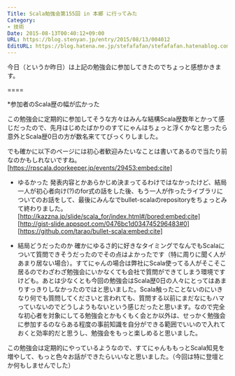 ```yaml
---
Title: Scala勉強会第155回 in 本郷 に行ってみた
Category:
- 技術
Date: 2015-08-13T00:40:12+09:00
URL: https://blog.stenyan.jp/entry/2015/08/13/004012
EditURL: https://blog.hatena.ne.jp/stefafafan/stefafafan.hatenablog.com/atom/entry/8454420450105396229
---
```


今日（というか昨日）は上記の勉強会に参加してきたのでちょっと感想かきます。

====

*参加者のScala歴の幅が広かった

この勉強会に定期的に参加してそうな方々はみんな結構Scala歴数年とかって感じだったので、先月はじめたばかりのすてにゃんはちょっと浮くかなと思ったら意外とScala歴0日の方が数名来ててびっくりしました。

でも確かに以下のページには初心者歓迎みたいなことは書いてあるので当たり前なのかもしれないですね。
[https://rpscala.doorkeeper.jp/events/29453:embed:cite]


* ゆるかった
発表内容とかあらかじめ決まってるわけではなかったけど、結局一人が初心者向け(?)のfor式の話をした後、もう一人が作ったライブラリについてのお話をして、最後にみんなでbullet-scalaのrepositoryをちょっとみて終わりました。
[http://kazzna.jp/slide/scala_for/index.html#/bored:embed:cite]
[http://gist-slide.appspot.com/0476bc1d034745296483#0]
[https://github.com/tarao/bullet-scala:embed:cite]

* 結局どうだったのか
確かにゆるさ的に好きなタイミングでなんでもScalaについて質問できそうだったのでその点はよかったです（特に周りに聞く人があまり居ない場合）。すてにゃんの場合は弊社にScala使ってる人がそこそこ居るのでわざわざ勉強会にいかなくても会社で質問ができてしまう環境ですけども。あとは少なくとも今回の勉強会はScala歴0日の人々にとってはあまりすっきりしなかったのではと思いました。Scala触ったことないのにいきなり何でも質問してくださいと言われても、質問する以前にまだなにもハマっていないのでどうしようもないという感じだったと思います。なので完全な初心者を対象にしてる勉強会とかもくもく会とか以外は、せっかく勉強会に参加するのならある程度の事前知識を自分ができる範囲でいいので入れておくと効率的だと思うし、勉強会をもっと楽しめると思いました。

この勉強会は定期的にやっているようなので、すてにゃんももっとScala知見を増やして、もっと色々お話ができたらいいなと思いました。（今回は特に登壇とか何もしませんでした）


